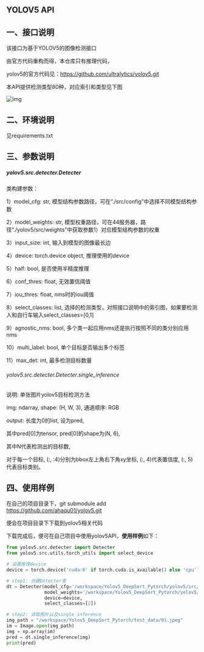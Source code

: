 ## YOLOV5 API

## 一、接口说明

该接口为基于YOLOV5的图像检测接口

由官方代码重构而得，本仓库只有推理代码，

yolov5的官方代码见：https://github.com/ultralytics/yolov5.git

本API提供检测类型80种，对应索引和类型见下图

![img](https://img-blog.csdnimg.cn/20210601214628463.png?x-oss-process=image/watermark,type_ZmFuZ3poZW5naGVpdGk,shadow_10,text_aHR0cHM6Ly9ibG9nLmNzZG4ubmV0L3dlaXhpbl8zNjY3MDUyOQ==,size_16,color_FFFFFF,t_70)

## 二、环境说明

见requirements.txt

## 三、参数说明

##### **yolov5.src.detecter.Detecter**

类构建参数：

1）model_cfg: str, 模型结构参数路径，可在“./src/config”中选择不同模型结构参数

2）model_weights: str, 模型权重路径，可在44服务器，路径“./yolov5/src/weights”中获取参数1）对应模型结构参数的权重

3）input_size: int, 输入到模型的图像最长边 

4）device: torch.device object, 推理使用的device 

5）half: bool, 是否使用半精度推理

6）conf_thres: float, 无效置信阈值 

7）iou_thres: float, nms时的iou阈值

8）select_classes: list, 选择的检测类型，对照接口说明中的索引图，如果要检测人和自行车输入select_classes=[0,1] 

9）agnostic_nms: bool, 多个类一起应用nms还是执行按照不同的类分别应用nms 

10）multi_label: bool, 单个目标是否输出多个标签

11）max_det: int, 最多检测目标数量

###### yolov5.src.detecter.Detecter.single_inference

说明: 单张图片yolov5目标检测方法

img: ndarray, shape: (H, W, 3), 通道顺序: RGB

output: 长度为0的list, 设为pred, 

其中pred[0]为tensor, pred[0]的shape为(N, 6), 

其中N代表检测出的目标数, 

对于每一个目标, (:, :4)分别为bbox左上角右下角xy坐标, (:, 4)代表置信度, (:, 5)代表目标类别。



## 四、使用样例

在自己的项目目录下，git submodule add  https://github.com/ahaqu01/yolov5.git

便会在项目目录下下载到yolov5相关代码

下载完成后，便可在自己项目中使用yolov5API，**使用样例**如下：

```python
from yolov5.src.detecter import Detecter
from yolov5.src.utils.torch_utils import select_device

# 设置推理device
device = torch.device('cuda:0' if torch.cuda.is_available() else 'cpu')

# step1: 创建Detecter类
dt = Detecter(model_cfg='/workspace/Yolov5_DeepSort_Pytorch/yolov5/src/config/yolov5s.yaml',
              model_weights='/workspace/Yolov5_DeepSort_Pytorch/yolov5/src/weights/yolov5s_resave.pt',
              device=device,
              select_classes=[2])

# step2: 读取图片以及single inference
img_path = "/workspace/Yolov5_DeepSort_Pytorch/test_data/01.jpeg"
im = Image.open(img_path)
img = np.array(im)
pred = dt.single_inference(img)
print(pred)
```

 

